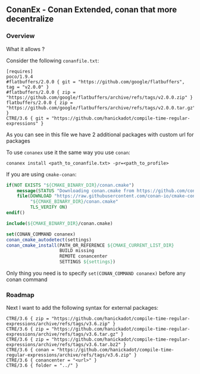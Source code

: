 ## ConanEx - Conan Extended, conan that more decentralize

### Overview
What it allows ?

Consider the following `conanfile.txt`:

```console
[requires]
poco/1.9.4
#flatbuffers/2.0.0 { git = "https://github.com/google/flatbuffers", tag = "v2.0.0" }
#flatbuffers/2.0.0 { zip = "https://github.com/google/flatbuffers/archive/refs/tags/v2.0.0.zip" }
flatbuffers/2.0.0 { zip = "https://github.com/google/flatbuffers/archive/refs/tags/v2.0.0.tar.gz" }
CTRE/3.6 { git = "https://github.com/hanickadot/compile-time-regular-expressions" }

```
As you can see in this file we have 2 additional packages with custom url for packages

To use `conanex` use it the same way you use `conan`:
```console
conanex install <path_to_conanfile.txt> -pr=<path_to_profile>
```

If you are using `cmake-conan`:
```cmake
if(NOT EXISTS "${CMAKE_BINARY_DIR}/conan.cmake")
    message(STATUS "Downloading conan.cmake from https://github.com/conan-io/cmake-conan")
    file(DOWNLOAD "https://raw.githubusercontent.com/conan-io/cmake-conan/0.18.1/conan.cmake"
         "${CMAKE_BINARY_DIR}/conan.cmake"
         TLS_VERIFY ON)
endif()

include(${CMAKE_BINARY_DIR}/conan.cmake)

set(CONAN_COMMAND conanex)
conan_cmake_autodetect(settings)
conan_cmake_install(PATH_OR_REFERENCE ${CMAKE_CURRENT_LIST_DIR}
                    BUILD missing
                    REMOTE conancenter
                    SETTINGS ${settings})
```
Only thing you need is to specify `set(CONAN_COMMAND conanex)` before any conan command

### Roadmap
Next I want to add the following syntax for external packages:
```console
CTRE/3.6 { zip = "https://github.com/hanickadot/compile-time-regular-expressions/archive/refs/tags/v3.6.zip" }
CTRE/3.6 { zip = "https://github.com/hanickadot/compile-time-regular-expressions/archive/refs/tags/v3.6.tar.gz" }
CTRE/3.6 { zip = "https://github.com/hanickadot/compile-time-regular-expressions/archive/refs/tags/v3.6.tar.bz2" }
CTRE/3.6 { conan = "https://github.com/hanickadot/compile-time-regular-expressions/archive/refs/tags/v3.6.zip" }
CTRE/3.6 { conancenter = "<url>" }
CTRE/3.6 { folder = "../" }
```